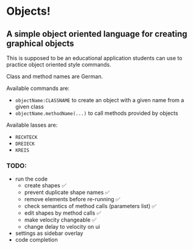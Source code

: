# Objects!
## A simple object oriented language for creating graphical objects

This is supposed to be an educational application students can use to practice object oriented style commands.

Class and method names are German.

Available commands are:
 - `objectName:CLASSNAME` to create an object with a given name from a given class
 - `objectName.methodName(...)` to call methods provided by objects
  
Available lasses are:
 - `RECHTECK`
 - `DREIECK`
 - `KREIS`

### TODO:
 - run the code
   - create shapes ✅
   - prevent duplicate shape names ✅
   - remove elements before re-running ✅
   - check semantics of method calls (parameters list) ✅
   - edit shapes by method calls ✅
   - make velocity changeable ✅
   - change delay to velocity on ui
 - settings as sidebar overlay
 - code completion
